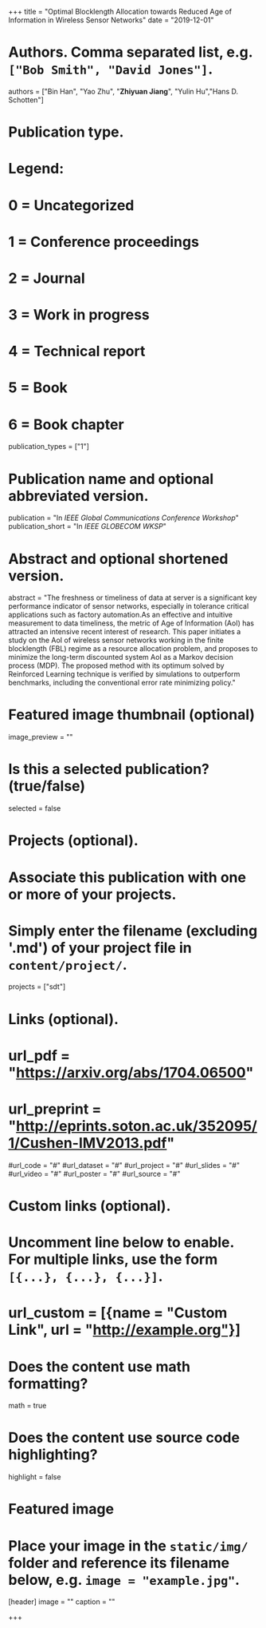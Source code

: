 +++
title = "Optimal Blocklength Allocation towards Reduced Age of Information in Wireless Sensor Networks"
date = "2019-12-01"

# Authors. Comma separated list, e.g. `["Bob Smith", "David Jones"]`.
authors = ["Bin Han", "Yao Zhu", "**Zhiyuan Jiang**", "Yulin Hu","Hans D. Schotten"]

# Publication type.
# Legend:
# 0 = Uncategorized
# 1 = Conference proceedings
# 2 = Journal
# 3 = Work in progress
# 4 = Technical report
# 5 = Book
# 6 = Book chapter
publication_types = ["1"]

# Publication name and optional abbreviated version.
publication = "In *IEEE Global Communications Conference Workshop*"
publication_short = "In *IEEE GLOBECOM WKSP*"

# Abstract and optional shortened version.
abstract = "The freshness or timeliness of data at server is a significant key performance indicator of sensor networks, especially in tolerance critical applications such as factory automation.As an effective and intuitive measurement to data timeliness, the metric of Age of Information (AoI) has attracted an intensive recent interest of research. This paper initiates a study on the AoI of wireless sensor networks working in the finite blocklength (FBL) regime as a resource allocation problem, and proposes to minimize the long-term discounted system AoI as a Markov decision process (MDP). The proposed method with its optimum solved by Reinforced Learning technique is verified by simulations to outperform benchmarks, including the conventional error rate minimizing policy."

# Featured image thumbnail (optional)
image_preview = ""

# Is this a selected publication? (true/false)
selected = false

# Projects (optional).
#   Associate this publication with one or more of your projects.
#   Simply enter the filename (excluding '.md') of your project file in `content/project/`.
projects = ["sdt"]

# Links (optional).
# url_pdf = "https://arxiv.org/abs/1704.06500"
# url_preprint = "http://eprints.soton.ac.uk/352095/1/Cushen-IMV2013.pdf"
#url_code = "#"
#url_dataset = "#"
#url_project = "#"
#url_slides = "#"
#url_video = "#"
#url_poster = "#"
#url_source = "#"

# Custom links (optional).
#   Uncomment line below to enable. For multiple links, use the form `[{...}, {...}, {...}]`.
# url_custom = [{name = "Custom Link", url = "http://example.org"}]

# Does the content use math formatting?
math = true

# Does the content use source code highlighting?
highlight = false

# Featured image
# Place your image in the `static/img/` folder and reference its filename below, e.g. `image = "example.jpg"`.
[header]
image = ""
caption = ""

+++

